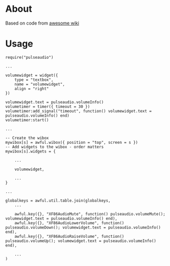 About
=====

Based on code from [awesome wiki](http://awesome.naquadah.org/wiki/Roultabie_volume_widget_for_PulseAudio)

Usage
=====

    require("pulseaudio")

    ...

    volumewidget = widget({
        type = "textbox",
        name = "volumewidget",
        align = "right"
    })

    volumewidget.text = pulseaudio.volumeInfo()
    volumetimer = timer({ timeout = 30 })
    volumetimer:add_signal("timeout", function() volumewidget.text = pulseaudio.volumeInfo() end)
    volumetimer:start()

    ...

    -- Create the wibox
    mywibox[s] = awful.wibox({ position = "top", screen = s })
    -- Add widgets to the wibox - order matters
    mywibox[s].widgets = {

        ...

        volumewidget,

        ...
    }

    ...

    globalkeys = awful.util.table.join(globalkeys,
        ...

        awful.key({}, "XF86AudioMute", function() pulseaudio.volumeMute(); volumewidget.text = pulseaudio.volumeInfo() end),
        awful.key({}, "XF86AudioLowerVolume", function() pulseaudio.volumeDown(); volumewidget.text = pulseaudio.volumeInfo() end),
        awful.key({}, "XF86AudioRaiseVolume", function() pulseaudio.volumeUp(); volumewidget.text = pulseaudio.volumeInfo() end),

        ...
    )

